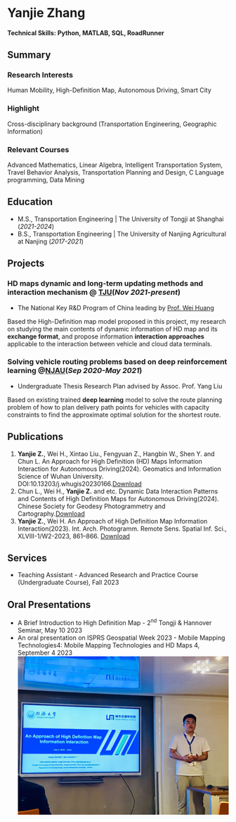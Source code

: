 # Yanjie Zhang

#### Technical Skills: Python, MATLAB, SQL, RoadRunner

## Summary
### Research Interests
Human Mobility, High-Definition Map, Autonomous Driving, Smart City

### Highlight
Cross-disciplinary background (Transportation Engineering, Geographic Information)

### Relevant Courses
Advanced Mathematics, Linear Algebra, Intelligent Transportation System, Travel Behavior Analysis, Transportation Planning and Design, C Language programming, Data Mining


## Education								       		
- M.S., Transportation Engineering | The University of Tongji at Shanghai (_2021-2024_)	 			        		
- B.S., Transportation Engineering | The University of Nanjing Agricultural at Nanjing (_2017-2021_)



## Projects
### HD maps dynamic and long-term updating methods and interaction mechanism @ [TJU](https://umi.tongji.edu.cn/en/Homepage.htm)(_Nov 2021-present_)

- The National Key R&D Program of China leading by [Prof. Wei Huang](https://huangweibuct.github.io/weihuang.github.io/)

Based the High-Definition map model proposed in this project, my research on studying the main contents of dynamic information of HD map and its **exchange format**, and propose information **interaction approaches** applicable to the interaction between vehicle and cloud data terminals.



### Solving vehicle routing problems based on deep reinforcement learning @[NJAU](https://english.njau.edu.cn/)(_Sep 2020-May 2021_)

- Undergraduate Thesis Research Plan advised by Assoc. Prof. Yang Liu

Based on existing trained **deep learning** model to solve the route planning problem of how to plan delivery path points for vehicles with capacity constraints to find the approximate optimal solution for the shortest route.


## Publications
1. **Yanjie Z.**, Wei H., Xintao Liu., Fengyuan Z., Hangbin W., Shen Y. and Chun L. An Approach for High Definition (HD) Maps Information Interaction for Autonomous Driving(2024). Geomatics and Information Science of Wuhan University. DOI:10.13203/j.whugis20230166.[Download](https://kns.cnki.net/kcms/detail/42.1676.TN.20230717.2031.001.html)
2. Chun L., Wei H., **Yanjie Z.** and etc. Dynamic Data Interaction Patterns and Contents of High Definition Maps for Autonomous Driving(2024). Chinese Society for Geodesy Photogrammetry and Cartography.[Download](https://www.csgpc.org/detail/23300.html)
3. **Yanjie Z.**, Wei H. An Approach of High Definition Map Information Interaction(2023). Int. Arch. Photogramm. Remote Sens. Spatial Inf. Sci., XLVIII-1/W2-2023, 861–866. [Download](https://doi.org/10.5194/isprs-archives-XLVIII-1-W2-2023-861-2023)

## Services
- Teaching Assistant - Advanced Research and Practice Course (Undergraduate Course), Fall 2023

## Oral Presentations
- A Brief Introduction to High Definition Map - 2<sup>nd</sup> Tongji & Hannover Seminar, May 10 2023
- An oral presentation on ISPRS Geospatial Week 2023 - Mobile Mapping Technologies4: Mobile Mapping Technologies and HD Maps 4, September 4 2023
![carioyj](/assets/img/Carioyj.jpg)
